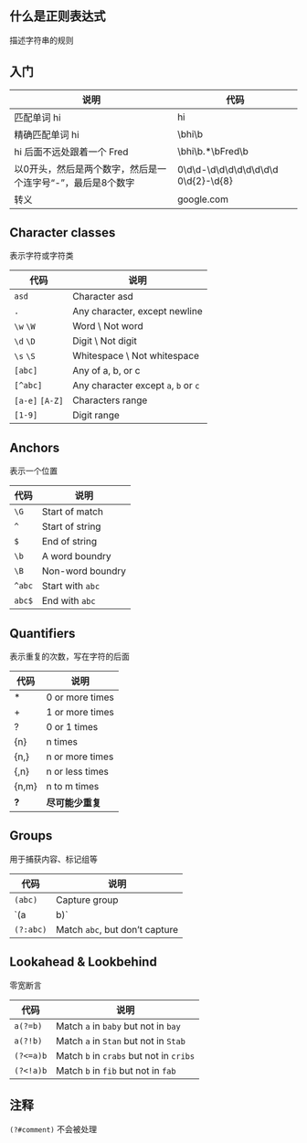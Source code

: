 ## 什么是正则表达式

描述字符串的规则

## 入门

| 说明                                                        | 代码                                |
| ----------------------------------------------------------- | ----------------------------------- |
| 匹配单词 hi                                                 | hi                                  |
| 精确匹配单词 hi                                             | \bhi\b                              |
| hi 后面不远处跟着一个 Fred                                  | \bhi\b.*\bFred\b                    |
| 以0开头，然后是两个数字，然后是一个连字号“-”，最后是8个数字 | 0\d\d-\d\d\d\d\d\d\d\d 0\d{2}-\d{8} |
| 转义                                                        | google\.com                         |

## Character classes

表示字符或字符类

| 代码             | 说明                                 |
| ---------------- | ------------------------------------ |
| `asd`            | Character asd                        |
| `.`              | Any character, except newline        |
| `\w`  `\W`       | Word \ Not word                      |
| `\d`  `\D`       | Digit \ Not digit                    |
| `\s`  `\S`       | Whitespace \ Not whitespace          |
| `[abc]`          | Any of a, b, or c                    |
| `[^abc]`         | Any character except `a`, `b` or `c` |
| `[a-e]`  `[A-Z]` | Characters range                     |
| `[1-9]`          | Digit range                          |

## Anchors

表示一个位置

| 代码   | 说明             |
| ------ | ---------------- |
| `\G`   | Start of match   |
| `^`    | Start of string  |
| `$`    | End of string    |
| `\b`   | A word boundry   |
| `\B`   | Non-word boundry |
| `^abc` | Start with `abc` |
| `abc$` | End with `abc`   |

## Quantifiers 

表示重复的次数，写在字符的后面

| 代码  | 说明             |
| ----- | ---------------- |
| *     | 0 or more times  |
| +     | 1 or more times  |
| ?     | 0 or 1 times     |
| {n}   | n times          |
| {n,}  | n or more times  |
| {,n}  | n or less times  |
| {n,m} | n to m times     |
| **?** | **尽可能少重复** |

## Groups

用于捕获内容、标记组等

| 代码      | 说明                           |
| --------- | ------------------------------ |
| `(abc)`   | Capture group                  |
| `(a|b)`   | Match `a` or `b`               |
| `(?:abc)` | Match `abc`, but don’t capture |

## Lookahead & Lookbehind

零宽断言

| 代码      | 说明                                    |
| --------- | --------------------------------------- |
| `a(?=b)`  | Match `a` in `baby` but not in `bay`    |
| `a(?!b)`  | Match `a` in `Stan` but not in `Stab`   |
| `(?<=a)b` | Match `b` in `crabs` but not in `cribs` |
| `(?<!a)b` | Match `b` in `fib` but not in `fab`     |

## 注释

`(?#comment)` 不会被处理
